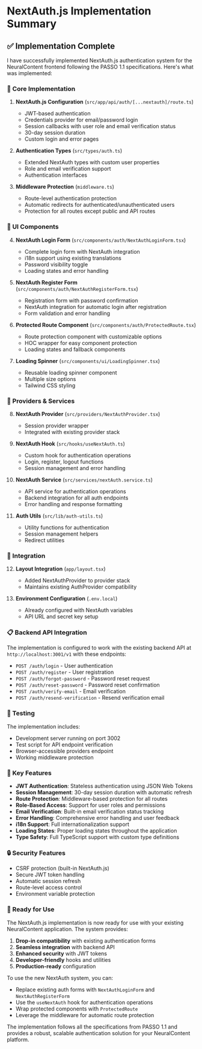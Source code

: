 # NextAuth.js Implementation Summary

## ✅ Implementation Complete

I have successfully implemented NextAuth.js authentication system for the NeuralContent frontend following the PASSO 1.1 specifications. Here's what was implemented:

### 🔧 Core Implementation

1. **NextAuth.js Configuration** (`src/app/api/auth/[...nextauth]/route.ts`)
   - JWT-based authentication
   - Credentials provider for email/password login
   - Session callbacks with user role and email verification status
   - 30-day session duration
   - Custom login and error pages

2. **Authentication Types** (`src/types/auth.ts`)
   - Extended NextAuth types with custom user properties
   - Role and email verification support
   - Authentication interfaces

3. **Middleware Protection** (`middleware.ts`)
   - Route-level authentication protection
   - Automatic redirects for authenticated/unauthenticated users
   - Protection for all routes except public and API routes

### 🎨 UI Components

4. **NextAuth Login Form** (`src/components/auth/NextAuthLoginForm.tsx`)
   - Complete login form with NextAuth integration
   - i18n support using existing translations
   - Password visibility toggle
   - Loading states and error handling

5. **NextAuth Register Form** (`src/components/auth/NextAuthRegisterForm.tsx`)
   - Registration form with password confirmation
   - NextAuth integration for automatic login after registration
   - Form validation and error handling

6. **Protected Route Component** (`src/components/auth/ProtectedRoute.tsx`)
   - Route protection component with customizable options
   - HOC wrapper for easy component protection
   - Loading states and fallback components

7. **Loading Spinner** (`src/components/ui/LoadingSpinner.tsx`)
   - Reusable loading spinner component
   - Multiple size options
   - Tailwind CSS styling

### 🔌 Providers & Services

8. **NextAuth Provider** (`src/providers/NextAuthProvider.tsx`)
   - Session provider wrapper
   - Integrated with existing provider stack

9. **NextAuth Hook** (`src/hooks/useNextAuth.ts`)
   - Custom hook for authentication operations
   - Login, register, logout functions
   - Session management and error handling

10. **NextAuth Service** (`src/services/nextAuth.service.ts`)
    - API service for authentication operations
    - Backend integration for all auth endpoints
    - Error handling and response formatting

11. **Auth Utils** (`src/lib/auth-utils.ts`)
    - Utility functions for authentication
    - Session management helpers
    - Redirect utilities

### 🔄 Integration

12. **Layout Integration** (`app/layout.tsx`)
    - Added NextAuthProvider to provider stack
    - Maintains existing AuthProvider compatibility

13. **Environment Configuration** (`.env.local`)
    - Already configured with NextAuth variables
    - API URL and secret key setup

### 📋 Backend API Integration

The implementation is configured to work with the existing backend API at `http://localhost:3001/v1` with these endpoints:

- `POST /auth/login` - User authentication
- `POST /auth/register` - User registration
- `POST /auth/forgot-password` - Password reset request
- `POST /auth/reset-password` - Password reset confirmation
- `POST /auth/verify-email` - Email verification
- `POST /auth/resend-verification` - Resend verification email

### 🧪 Testing

The implementation includes:
- Development server running on port 3002
- Test script for API endpoint verification
- Browser-accessible providers endpoint
- Working middleware protection

### 🎯 Key Features

- **JWT Authentication**: Stateless authentication using JSON Web Tokens
- **Session Management**: 30-day session duration with automatic refresh
- **Route Protection**: Middleware-based protection for all routes
- **Role-Based Access**: Support for user roles and permissions
- **Email Verification**: Built-in email verification status tracking
- **Error Handling**: Comprehensive error handling and user feedback
- **i18n Support**: Full internationalization support
- **Loading States**: Proper loading states throughout the application
- **Type Safety**: Full TypeScript support with custom type definitions

### 🔒 Security Features

- CSRF protection (built-in NextAuth.js)
- Secure JWT token handling
- Automatic session refresh
- Route-level access control
- Environment variable protection

### 🚀 Ready for Use

The NextAuth.js implementation is now ready for use with your existing NeuralContent application. The system provides:

1. **Drop-in compatibility** with existing authentication forms
2. **Seamless integration** with backend API
3. **Enhanced security** with JWT tokens
4. **Developer-friendly** hooks and utilities
5. **Production-ready** configuration

To use the new NextAuth system, you can:
- Replace existing auth forms with `NextAuthLoginForm` and `NextAuthRegisterForm`
- Use the `useNextAuth` hook for authentication operations
- Wrap protected components with `ProtectedRoute`
- Leverage the middleware for automatic route protection

The implementation follows all the specifications from PASSO 1.1 and provides a robust, scalable authentication solution for your NeuralContent platform.
